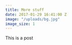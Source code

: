 ```yaml
---
title: More stuff
date: 2017-01-29 16:41:00 Z
image: "/uploads/bg.jpg"
image_size: 1
---
```


This is a post